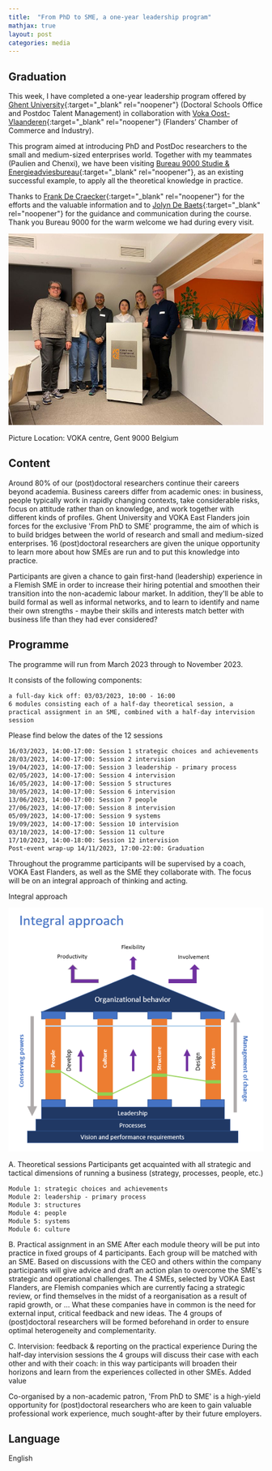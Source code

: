 ```yaml
---
title:  "From PhD to SME, a one-year leadership program"
mathjax: true
layout: post
categories: media
---
```


## Graduation

This week, I have completed a one-year leadership program offered by [Ghent University](https://www.ugent.be/en){:target="_blank" rel="noopener"} (Doctoral Schools Office and Postdoc Talent Management) in collaboration with [Voka Oost-Vlaanderen](https://www.voka.be/oost-vlaanderen){:target="_blank" rel="noopener"} (Flanders’ Chamber of Commerce and Industry). 

This program aimed at introducing PhD and PostDoc researchers to the small and medium-sized enterprises world. Together with my teammates (Paulien and Chenxi), we have been visiting [Bureau 9000 Studie & Energieadviesbureau](https://www.linkedin.com/company/bureau-9000---adviesbureau/){:target="_blank" rel="noopener"}, as an existing successful example, to apply all the theoretical knowledge in practice.

Thanks to [Frank De Craecker](https://www.linkedin.com/in/frank-de-craecker-3918862/){:target="_blank" rel="noopener"} for the efforts and the valuable information and to [Jolyn De Baets](https://www.linkedin.com/in/jolyndebaets/){:target="_blank" rel="noopener"} for the guidance and communication during the course.
Thank you Bureau 9000 for the warm welcome we had during every visit.


![Graduation](/images/2022_11_28.jpg)
 
 Picture Location: VOKA centre, Gent 9000 Belgium


## Content

Around 80% of our (post)doctoral researchers continue their careers beyond academia. Business careers differ from academic ones: in business, people typically work in rapidly changing contexts, take considerable risks, focus on attitude rather than on knowledge, and work together with different kinds of profiles.
Ghent University and VOKA East Flanders join forces for the exclusive 'From PhD to SME' programme, the aim of which is to build bridges between the world of research and small and medium-sized enterprises. 16 (post)doctoral researchers are given the unique opportunity to learn more about how SMEs are run and to put this knowledge into practice.

Participants are given a chance to gain first-hand (leadership) experience in a Flemish SME in order to increase their hiring potential and smoothen their transition into the non-academic labour market. In addition, they'll be able to build formal as well as informal networks, and to learn to identify and name their own strengths - maybe their skills and interests match better with business life than they had ever considered?

## Programme

The programme will run from March 2023 through to November 2023.

It consists of the following components:

    a full-day kick off: 03/03/2023, 10:00 - 16:00
    6 modules consisting each of a half-day theoretical session, a practical assignment in an SME, combined with a half-day intervision session

Please find below the dates of the 12 sessions

    16/03/2023, 14:00-17:00: Session 1 strategic choices and achievements
    28/03/2023, 14:00-17:00: Session 2 intervision
    19/04/2023, 14:00-17:00: Session 3 leadership - primary process
    02/05/2023, 14:00-17:00: Session 4 intervision
    16/05/2023, 14:00-17:00: Session 5 structures
    30/05/2023, 14:00-17:00: Session 6 intervision
    13/06/2023, 14:00-17:00: Session 7 people
    27/06/2023, 14:00-17:00: Session 8 intervision
    05/09/2023, 14:00-17:00: Session 9 systems
    19/09/2023, 14:00-17:00: Session 10 intervision
    03/10/2023, 14:00-17:00: Session 11 culture
    17/10/2023, 14:00-18:00: Session 12 intervision
    Post-event wrap-up 14/11/2023, 17:00-22:00: Graduation


Throughout the programme participants will be supervised by a coach, VOKA East Flanders, as well as the SME they collaborate with. The focus will be on an integral approach of thinking and acting.

Integral approach


 ![Integral approach](/images/2022_11_28_integralapproach.png) 

A. Theoretical sessions
Participants get acquainted with all strategic and tactical dimensions of running a business (strategy, processes, people, etc.)

    Module 1: strategic choices and achievements
    Module 2: leadership - primary process
    Module 3: structures
    Module 4: people
    Module 5: systems
    Module 6: culture

B. Practical assignment in an SME
After each module theory will be put into practice in fixed groups of 4 participants. Each group will be matched with an SME. Based on discussions with the CEO and others within the company participants will give advice and draft an action plan to overcome the SME's strategic and operational challenges.
The 4 SMEs, selected by VOKA East Flanders, are Flemish companies which are currently facing a strategic review, or find themselves in the midst of a reorganisation as a result of rapid growth, or ... What these companies have in common is the need for external input, critical feedback and new ideas.
The 4 groups of (post)doctoral researchers will be formed beforehand in order to ensure optimal heterogeneity and complementarity.

C. Intervision: feedback & reporting on the practical experience
During the half-day intervision sessions the 4 groups will discuss their case with each other and with their coach: in this way participants will broaden their horizons and learn from the experiences collected in other SMEs.
Added value

Co-organised by a non-academic patron, 'From PhD to SME' is a high-yield opportunity for (post)doctoral researchers who are keen to gain valuable professional work experience, much sought-after by their future employers.

## Language

English

